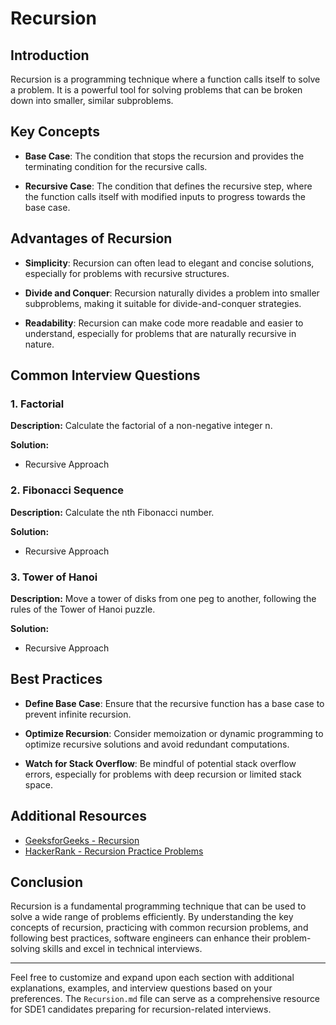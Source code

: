 # Recursion

## Introduction

Recursion is a programming technique where a function calls itself to solve a problem. It is a powerful tool for solving problems that can be broken down into smaller, similar subproblems.

## Key Concepts

- **Base Case**: The condition that stops the recursion and provides the terminating condition for the recursive calls.
  
- **Recursive Case**: The condition that defines the recursive step, where the function calls itself with modified inputs to progress towards the base case.

## Advantages of Recursion

- **Simplicity**: Recursion can often lead to elegant and concise solutions, especially for problems with recursive structures.

- **Divide and Conquer**: Recursion naturally divides a problem into smaller subproblems, making it suitable for divide-and-conquer strategies.

- **Readability**: Recursion can make code more readable and easier to understand, especially for problems that are naturally recursive in nature.

## Common Interview Questions

### 1. Factorial

**Description:**
Calculate the factorial of a non-negative integer n.

**Solution:**
- Recursive Approach

### 2. Fibonacci Sequence

**Description:**
Calculate the nth Fibonacci number.

**Solution:**
- Recursive Approach

### 3. Tower of Hanoi

**Description:**
Move a tower of disks from one peg to another, following the rules of the Tower of Hanoi puzzle.

**Solution:**
- Recursive Approach

## Best Practices

- **Define Base Case**: Ensure that the recursive function has a base case to prevent infinite recursion.
  
- **Optimize Recursion**: Consider memoization or dynamic programming to optimize recursive solutions and avoid redundant computations.

- **Watch for Stack Overflow**: Be mindful of potential stack overflow errors, especially for problems with deep recursion or limited stack space.

## Additional Resources

- [GeeksforGeeks - Recursion](https://www.geeksforgeeks.org/recursion/)
- [HackerRank - Recursion Practice Problems](https://www.hackerrank.com/domains/algorithms?filters%5Bsubdomains%5D%5B%5D=recursion)

## Conclusion

Recursion is a fundamental programming technique that can be used to solve a wide range of problems efficiently. By understanding the key concepts of recursion, practicing with common recursion problems, and following best practices, software engineers can enhance their problem-solving skills and excel in technical interviews.

---

Feel free to customize and expand upon each section with additional explanations, examples, and interview questions based on your preferences. The `Recursion.md` file can serve as a comprehensive resource for SDE1 candidates preparing for recursion-related interviews.
